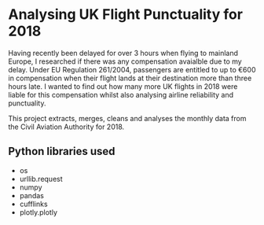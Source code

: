 # Analysing UK Flight Punctuality for 2018

Having recently been delayed for over 3 hours when flying to mainland Europe, I researched if there was any compensation avaialble due to my delay. Under EU Regulation 261/2004, passengers are entitled to up to €600 in compensation when their flight lands at their destination more than three hours late. 
I wanted to find out how many more UK flights in 2018 were liable for this compensation whilst also analysing airline reliability and punctuality.

This project extracts, merges, cleans and analyses the monthly data from the Civil Aviation Authority for 2018.

## Python libraries used
- os
- urllib.request
- numpy
- pandas
- cufflinks
- plotly.plotly
